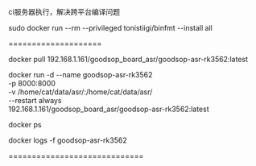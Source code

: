 

ci服务器执行，解决跨平台编译问题

sudo docker run --rm --privileged tonistiigi/binfmt --install all






====================


docker pull 192.168.1.161/goodsop_board_asr/goodsop-asr-rk3562:latest


docker run -d --name goodsop-asr-rk3562 \
    -p 8000:8000 \
    -v /home/cat/data/asr/:/home/cat/data/asr/ \
    --restart always \
    192.168.1.161/goodsop_board_asr/goodsop-asr-rk3562:latest


docker ps



docker logs -f goodsop-asr-rk3562


=============================









